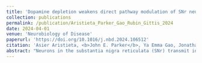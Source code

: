 ```yaml
---
title: 'Dopamine depletion weakens direct pathway modulation of SNr neurons'
collection: publications
permalink: /publication/Aristieta_Parker_Gao_Rubin_Gittis_2024
date: 2024-04-01
venue: 'Neurobiology of Disease'
paperurl: 'https://doi.org/10.1016/j.nbd.2024.106512'
citation: 'Asier Aristieta, <b>John E. Parker</b>, Ya Emma Gao, Jonathan E. Rubin, and Aryn H. Gittis. "Dopamine depletion weakens direct pathway modulation of SNr neurons". In:<i>Neurobiology of Disease</i> (Apr. 2024), p. 106512. doi: 10.1016/j.nbd.2024.106512'
abstract: "Neurons in the substantia nigra reticulata (SNr) transmit information about basal ganglia output to dozens of brain regions in thalamocortical and brainstem motor networks. Activity of SNr neurons is regulated by convergent input from upstream basal ganglia nuclei, including GABAergic inputs from the striatum and the external globus pallidus (GPe). GABAergic inputs from the striatum convey information from the direct pathway, while GABAergic inputs from the GPe convey information from the indirect pathway. Chronic loss of dopamine, as occurs in Parkinson's disease, disrupts the balance of direct and indirect pathway neurons at the level of the striatum, but the question of how dopamine loss affects information propagation along these pathways outside of the striatum is less well understood. Using a combination of in vivo and slice electrophysiology, we find that dopamine depletion selectively weakens the direct pathway's influence over neural activity in the SNr due to changes in the decay kinetics of GABA-mediated synaptic currents. GABAergic signaling from GPe neurons in the indirect pathway was not affected, resulting in an inversion of the normal balance of inhibitory control over basal ganglia output through the SNr. These results highlight the contribution of cellular mechanisms outside of the striatum that impact the responses of basal ganglia output neurons to the direct and indirect pathways in disease."
---
```

